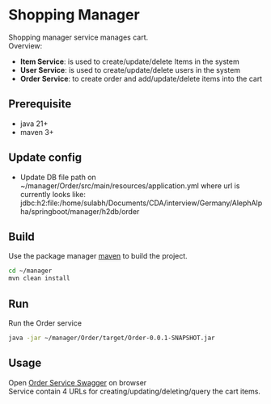 # Shopping Manager

Shopping manager service manages cart.  
Overview:
* **Item Service**: is used to create/update/delete Items in the system
* **User Service**: is used to create/update/delete users in the system
* **Order Service**: to create order and add/update/delete items into the cart

## Prerequisite
* java 21+
* maven 3+

## Update config
* Update DB file path on ~/manager/Order/src/main/resources/application.yml where url is currently looks like: jdbc:h2:file:/home/sulabh/Documents/CDA/interview/Germany/AlephAlpha/springboot/manager/h2db/order

## Build

Use the package manager [maven](https://maven.apache.org/install.html) to build the project.

```bash
cd ~/manager
mvn clean install
```

## Run
Run the Order service

```bash
java -jar ~/manager/Order/target/Order-0.0.1-SNAPSHOT.jar
```

## Usage
Open [Order Service Swagger](http://localhost:9000/swagger-ui/index.html) on browser  
Service contain 4 URLs for creating/updating/deleting/query the cart items.
